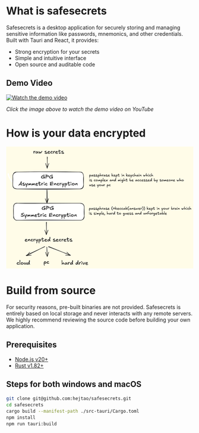 # What is safesecrets

Safesecrets is a desktop application for securely storing and managing sensitive information like passwords, mnemonics, and other credentials. Built with Tauri and React, it provides:

- Strong encryption for your secrets
- Simple and intuitive interface
- Open source and auditable code

## Demo Video

[![Watch the demo video](https://img.youtube.com/vi/zg6iZG6o6M4/maxresdefault.jpg)](https://www.youtube.com/watch?v=zg6iZG6o6M4)

_Click the image above to watch the demo video on YouTube_

# How is your data encrypted

![Encryption Diagram](diagram.png)

# Build from source

For security reasons, pre-built binaries are not provided. Safesecrets is entirely based on local storage and never interacts with any remote servers.
We highly recommend reviewing the source code before building your own application.

## Prerequisites

- [Node.js v20+](https://nodejs.org/en/download)
- [Rust v1.82+](https://www.rust-lang.org/tools/install)

## Steps for both windows and macOS

```bash
git clone git@github.com:hejtao/safesecrets.git
cd safesecrets
cargo build --manifest-path ./src-tauri/Cargo.toml
npm install
npm run tauri:build
```
